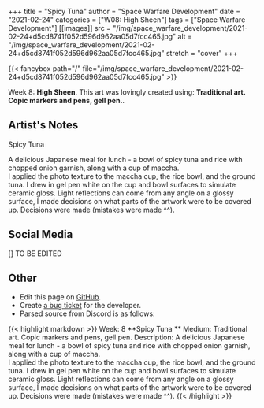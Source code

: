 +++
title =       "Spicy Tuna"
author =      "Space Warfare Development"
date =        "2021-02-24"
categories =  ["W08: High Sheen"]
tags =        ["Space Warfare Development"]
[[images]]
                      src = "/img/space_warfare_development/2021-02-24+d5cd8741f052d596d962aa05d7fcc465.jpg"
                      alt = "/img/space_warfare_development/2021-02-24+d5cd8741f052d596d962aa05d7fcc465.jpg"
                      stretch = "cover"
+++


{{< fancybox path="/" file="/img/space_warfare_development/2021-02-24+d5cd8741f052d596d962aa05d7fcc465.jpg" >}}


Week 8: **High Sheen**. This art was lovingly created using: **Traditional art.  Copic markers and pens, gell pen.**.

## Artist's Notes

Spicy Tuna  

A delicious Japanese meal for lunch - a bowl of spicy tuna and rice with chopped onion garnish, along with a cup of maccha.  
I applied the photo texture to the maccha cup, the rice bowl, and the ground tuna.  I drew in gel pen white on the cup and bowl surfaces to simulate ceramic gloss.  Light reflections can come from any angle on a glossy surface, I made decisions on what parts of the artwork were to be covered up.  Decisions were made (mistakes were made ^^).

## Social Media

[] TO BE EDITED

## Other

- Edit this page on [GitHub](https://github.com/teaminkling/web-refresh/edit/main/blog/content/blog/space-warfare-development-week-8-6a17.md).
- Create [a bug ticket](https://github.com/teaminkling/web-refresh/issues/new?assignees=&labels=bug&template=problem-report.md&title=) for the developer.
- Parsed source from Discord is as follows:

{{< highlight markdown >}}
Week: 8
**Spicy Tuna  **
Medium:  Traditional art.  Copic markers and pens, gell pen.
Description:  A delicious Japanese meal for lunch - a bowl of spicy tuna and rice with chopped onion garnish, along with a cup of maccha.  
I applied the photo texture to the maccha cup, the rice bowl, and the ground tuna.  I drew in gel pen white on the cup and bowl surfaces to simulate ceramic gloss.  Light reflections can come from any angle on a glossy surface, I made decisions on what parts of the artwork were to be covered up.  Decisions were made (mistakes were made ^^).
{{< /highlight >}}